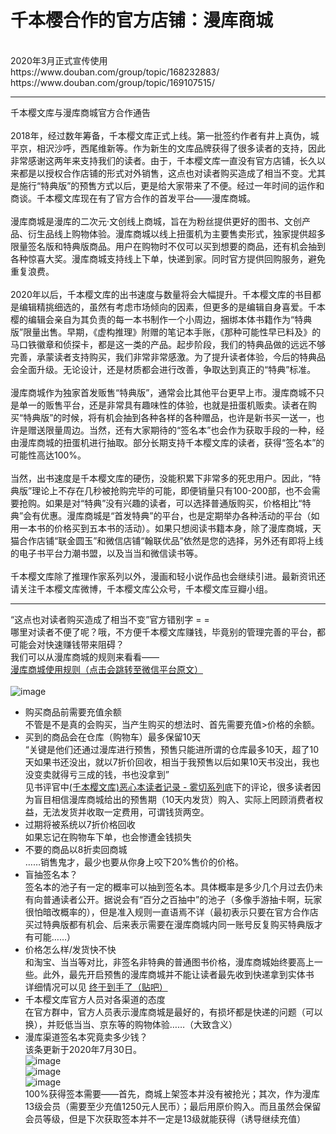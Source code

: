 千本樱合作的官方店铺：漫库商城
===

<br>  
2020年3月正式宣传使用<br>  
https://www.douban.com/group/topic/168232883/<br>  
https://www.douban.com/group/topic/169107515/<br>  

---

千本樱文库与漫库商城官方合作通告<br>  
2018年，经过数年筹备，千本樱文库正式上线。第一批签约作者有井上真伪，城平京，相沢沙呼，西尾维新等。作为新生的文库品牌获得了很多读者的支持，因此非常感谢这两年来支持我们的读者。由于，千本樱文库一直没有官方店铺，长久以来都是以授权合作店铺的形式对外销售，这点也对读者购买造成了相当不变。尤其是施行“特典版”的预售方式以后，更是给大家带来了不便。经过一年时间的运作和商谈。千本樱文库现在有了官方合作的首发平台——漫库商城。
<br>  
漫库商城是漫库的二次元·文创线上商城，旨在为粉丝提供更好的图书、文创产品、衍生品线上购物体验。漫库商城以线上扭蛋机为主要售卖形式，独家提供超多限量签名版和特典版商品。用户在购物时不仅可以买到想要的商品，还有机会抽到各种惊喜大奖。漫库商城支持线上下单，快递到家。同时官方提供回购服务，避免重复浪费。
<br>  
2020年以后，千本樱文库的出书速度与数量将会大幅提升。千本樱文库的书目都是编辑精挑细选的，虽然有考虑市场倾向的因素，但更多的是编辑自身喜爱。千本樱的编辑会亲自为其负责的每一本书制作一个小周边，捆绑本体书籍作为“特典版”限量出售。早期，《虚构推理》附赠的笔记本手账，《那种可能性早已料及》的马口铁徽章和侦探卡，都是这一类的产品。起步阶段，我们的特典品做的远远不够完善，承蒙读者支持购买，我们非常非常感激。为了提升读者体验，今后的特典品会全面升级。无论设计，还是材质都会进行改善，争取达到真正的“特典”标准。
<br>  
漫库商城作为独家首发贩售“特典版”，通常会比其他平台更早上市。漫库商城不只是单一的贩售平台，还是非常具有趣味性的体验，也就是扭蛋机贩卖。读者在购买“特典版”的时候，将有机会抽到各种各样的各种赠品，也许是新书买一送一，也许是赠送限量周边。当然，还有大家期待的“签名本”也会作为获取手段的一种，经由漫库商城的扭蛋机进行抽取。部分长期支持千本樱文库的读者，获得“签名本”的可能性高达100%。
<br>  
当然，出书速度是千本樱文库的硬伤，没能积累下非常多的死忠用户。因此，“特典版”理论上不存在几秒被抢购完毕的可能，即便销量只有100-200部，也不会需要抢购。如果是对“特典”没有兴趣的读者，可以选择普通版购买，价格相比“特典”会有优惠。漫库商城是“首发特典”的平台，也是定期举办各种活动的平台（如用一本书的价格买到五本书的活动）。如果只想阅读书籍本身，除了漫库商城，天猫合作店铺“联金圆玉”和微信店铺“翰联优品”依然是您的选择，另外还有即将上线的电子书平台力潮书盟，以及当当和微信读书等。
<br>  
千本樱文库除了推理作家系列以外，漫画和轻小说作品也会继续引进。最新资讯还请关注千本樱文库微博，千本樱文库公众号，千本樱文库豆瓣小组。<br>

---

“这点也对读者购买造成了相当不变”官方错别字 = =<br>
哪里对读者不便了呢？哦，不方便千本樱文库赚钱，毕竟别的管理完善的平台，都可能会对快速赚钱带来阻碍？<br>
我们可以从漫库商城的规则来看看——<br>
[漫库商城使用规则（点击会跳转至微信平台原文）](https://mp.weixin.qq.com/s/jN89vVPobqW5y2bE5WUZtA)<br>
<br>
![image](https://mmbiz.qpic.cn/mmbiz_png/ibeYqhymzvxhbEemeN05ZEuKAzdIicIRIw4ODhJtk29Q7FHVOfjkicWLmLE63soaGqTUdI3iayYbPkscBu1fM7cxzA/640)<br>
* 购买商品前需要充值余额<br>
不管是不是真的会购买，当产生购买的想法时、首先需要充值>价格的余额。<br>
* 买到的商品会在仓库（购物车）最多保留10天<br>
“关键是他们还通过漫库进行预售，预售只能进所谓的仓库最多10天，超了10天如果书还没出，就以7折价回收，相当于我预售以后如果10天书没出，我也没变卖就得亏三成的钱，书也没拿到”<br>
见书评官中[(千本樱文库)恶心本读者记录 - 雾切系列](https://book.douban.com/review/12720758/)底下的评论，很多读者因为盲目相信漫库商城给出的预售期（10天内发货）购入、实际上罔顾消费者权益，无法发货并收取一定费用，可谓钱货两空。<br>
* 过期将被系统以7折价格回收<br>
如果忘记在购物车下单，也会惨遭金钱损失
* 不要的商品以8折卖回商城<br>
……销售鬼才，最少也要从你身上咬下20%售价的价格。<br>
* 盲抽签名本？<br>
签名本的池子有一定的概率可以抽到签名本。具体概率是多少几个月过去仍未有向普通读者公开。据说会有“百分之百抽中”的池子（多像手游抽卡啊，玩家很怕暗改概率的），但是准入规则一直语焉不详（最初表示只要在官方合作店买过特典版都有机会、后来表示需要在漫库商城内同一账号反复购买特典版才有可能……）<br>
* 价格怎么样/发货快不快<br>
和淘宝、当当等对比，非签名非特典的普通图书价格，漫库商城始终要高上一些。此外，最先开启预售的漫库商城并不能让读者最先收到快递拿到实体书<br>
详细情况可以见 [终于到手了（贴吧）](https://tieba.baidu.com/p/6823569970)<br>
* 千本樱文库官方人员对各渠道的态度<br>
在官方群中，官方人员表示漫库商城是最好的，有损坏都是快递的问题（可以换），并贬低当当、京东等的购物体验……（大致含义）<br>
* 漫库渠道签名本究竟卖多少钱？<br>
该条更新于2020年7月30日。<br>
![image](https://img9.doubanio.com/view/photo/l/qre75mYbq4OkJ0HzpihwlQ/125228724/x2615626073.jpg)<br>
![image](https://img9.doubanio.com/view/photo/l/ckMWHGIoDziRSwvGLySKjg/125228724/x2615626070.jpg)<br>
![image](https://img9.doubanio.com/view/photo/l/jShV7DC1bS-u5X6wUNDYxA/125228724/x2615626069.jpg)<br>
100%获得签本需要——首先，商城上架签本并没有被抢光；其次，作为漫库13级会员（需要至少充值1250元人民币）；最后用原价购入。而且虽然会保留会员等级，但是下次获取签本并不一定是13级就能获得（诱导继续充值） <br>
